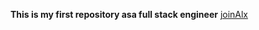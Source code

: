 **This is my first repository asa full stack engineer**
[joinAlx](https://www.alxafrica.com/software-engineering-2022/)
